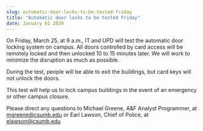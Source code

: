 ```yaml
---
slug: automatic-door-locks-to-be-tested-friday
title: "Automatic door locks to be tested Friday"
date: January 01 2020
---
```


 
<p>
  On Friday, March 25, at 9 a.m., IT and UPD will test the automatic door
  locking system on campus. All doors controlled by card access will be remotely
  locked and then unlocked 10 to 15 minutes later. We will work to minimize the
  disruption as much as possible.
</p>
<p>
  During the test, people will be able to exit the buildings, but card keys will
  not unlock the doors.
</p>
<p>
  This test will help us to lock campus buildings in the event of an emergency
  or other campus closure.
</p>
<p>
  Please direct any questions to Michael Greene, A&amp;F Analyst Programmer, at
  <a
    href="&#x6d;&#97;&#x69;&#108;&#116;&#x6f;&#58;&#x6d;&#x67;&#114;&#x65;&#101;n&#x65;&#64;&#x63;&#115;&#117;&#x6d;&#98;.&#x65;&#100;&#x75;"
    >mgreene@csumb.edu</a
  >
  or Earl Lawson, Chief of Police, at
  <a
    href="&#x6d;&#x61;&#x69;&#x6c;&#116;&#111;&#58;&#101;l&#x61;&#x77;&#x73;&#x6f;&#110;&#64;&#99;&#115;u&#x6d;&#x62;&#x2e;&#x65;&#100;&#117;"
    >elawson@csumb.edu</a
  >
</p>
 
